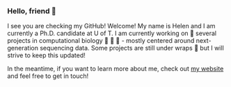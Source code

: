 ### Hello, friend 👋

I see you are checking my GitHub! Welcome! My name is Helen and I am currently a Ph.D. candidate at U of T. I am currently working on 🌱 several projects in computational biology 🧬 🧬 🧬  - mostly centered around next-generation sequencing data. Some projects are still under wraps 🌯 but I will strive to keep this updated!

In the meantime, if you want to learn more about me, check out [my website](https://helen-zhu.github.io/) and feel free to get in touch!
